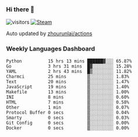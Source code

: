 ### Hi there 👋

![visitors](https://visitor-badge.glitch.me/badge?page_id=zhourunlai)
[![Steam](https://img.shields.io/badge/dynamic/json?label=Steam&query=%24.data.totalSubs&url=https%3A%2F%2Fapi.spencerwoo.com%2Fsubstats%2F%3Fsource%3DsteamGames%26queryKey%3D76561198285156854&suffix=%20Games&logo=steam&labelColor=134375&color=0b1a37&longCache=true)](http://steamcommunity.com/profiles/76561198285156854)

Auto updated by <a href="https://github.com/zhourunlai/zhourunlai/actions" target="_blank">zhourunlai/actions</a>

### Weekly Languages Dashboard

<!--PART:wakatime-->
```text
Python          15 hrs 13 mins ██████▓░░░ 65.87%
Go              3 hrs 31 mins  █▓░░░░░░░░ 15.28%
YAML            2 hrs 43 mins  █▒░░░░░░░░ 11.82%
Charmci         25 mins        ▒░░░░░░░░░ 1.83%
Text            20 mins        ▒░░░░░░░░░ 1.47%
JavaScript      19 mins        ▒░░░░░░░░░ 1.40%
Makefile        13 mins        ▒░░░░░░░░░ 1.00%
INI             8 mins         ▒░░░░░░░░░ 0.60%
HTML            7 mins         ▒░░░░░░░░░ 0.58%
Other           1 min          ▒░░░░░░░░░ 0.07%
Protocol Buffer 0 secs         ▒░░░░░░░░░ 0.04%
Smarty          0 secs         ▒░░░░░░░░░ 0.03%
Git Config      0 secs         ▒░░░░░░░░░ 0.00%
Docker          0 secs         ▒░░░░░░░░░ 0.00%
```
<!--PART:wakatime-->
